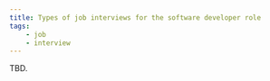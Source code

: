 ```yaml
---
title: Types of job interviews for the software developer role
tags:
    - job
    - interview
---
```


TBD.
